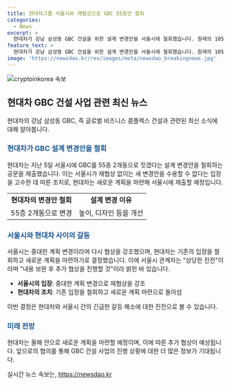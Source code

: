 ```yaml
---
title: 현대차그룹 서울시와 재협상으로 GBC 55층안 철회
categories:
  - News
excerpt: >
  현대차가 강남 삼성동 GBC 건설을 위한 설계 변경안을 서울시에 철회했습니다. 원래의 105층 1개동 계획을 55층 2개동으로 변경한 후 서울시의 재협상 요구에 합의하지 못하자, 현대차가 새로운 공문을 제출했습니다. 서울시는 새로운 계획의 제출과 추가 협상을 진행할 것으로 밝혀 현대차의 결정을 긍정적으로 평가했습니다. SBS Biz의 신성우 기자가 전하는 바이즈 뉴스. (150자)
feature_text: >
  현대차가 강남 삼성동 GBC 건설을 위한 설계 변경안을 서울시에 철회했습니다. 원래의 105층 1개동 계획을 55층 2개동으로 변경한 후 서울시의 재협상 요구에 합의하지 못하자, 현대차가 새로운 공문을 제출했습니다. 서울시는 새로운 계획의 제출과 추가 협상을 진행할 것으로 밝혀 현대차의 결정을 긍정적으로 평가했습니다. SBS Biz의 신성우 기자가 전하는 바이즈 뉴스. (150자)
image: 'https://newsdao.kr/res/images/meta/newsdao_breakingnews.jpg'
---
```


<p><img src="https://newsdao.kr/res/images/meta/newsdao_breakingnews.jpg" alt="cryptoinkorea 속보" /></p>

<h2 data-ke-size="size26">현대차 GBC 건설 사업 관련 최신 뉴스</h2>

<p data-ke-size="size16">현대차의 강남 삼성동 GBC, 즉 글로벌 비즈니스 콤플렉스 건설과 관련된 최신 소식에 대해 알아봅니다.</p>

<h3><b><span style="color: #1a5490;">현대차가 GBC 설계 변경안을 철회</span></b></h3>

<p data-ke-size="size16">현대차는 지난 5일 서울시에 GBC를 55층 2개동으로 짓겠다는 설계 변경안을 철회하는 공문을 제출했습니다. 이는 서울시가 재협상 없이는 새 변경안을 수용할 수 없다는 입장을 고수한 데 따른 조치로, 현대차는 새로운 계획을 마련해 서울시에 제출할 예정입니다.</p>

<table>
  <tr>
    <td style="text-align: center; height: 17px;"><b>현대차의 변경안 철회</b></td>
    <td style="text-align: center; height: 17px;"><b>설계 변경 이유</b></td>
  </tr>
  <tr>
    <td style="text-align: center; height: 17px;">55층 2개동으로 변경</td>
    <td style="text-align: center; height: 17px;">높이, 디자인 등을 개선</td>
  </tr>
</table>

<h3><b><span style="color: #1a5490;">서울시와 현대차 사이의 갈등</span></b></h3>

<p data-ke-size="size16">서울시는 중대한 계획 변경이라며 다시 협상을 강조했으며, 현대차는 기존의 입장을 철회하고 새로운 계획을 마련하기로 결정했습니다. 이에 서울시 관계자는 "상당한 진전"이라며 "내용 보완 후 추가 협상을 진행할 것"이라 밝힌 바 있습니다.</p>

<ul>
  <li><b>서울시의 입장</b>: 중대한 계획 변경으로 재협상을 강조</li>
  <li><b>현대차의 조치</b>: 기존 입장을 철회하고 새로운 계획 마련으로 돌아섬</li>
</ul>

<p data-ke-size="size16">이번 결정은 현대차와 서울시 간의 긴급한 갈등 해소에 대한 진전으로 볼 수 있습니다.</p>

<h3><b><span style="color: #1a5490;">미래 전망</span></b></h3>

<p data-ke-size="size16">현대차는 올해 안으로 새로운 계획을 마련할 예정이며, 이에 따른 추가 협상이 예상됩니다. 앞으로의 협의를 통해 GBC 건설 사업의 진행 상황에 대한 더 많은 정보가 기대됩니다.</p>
실시간 뉴스 속보는, <a href="https://newsdao.kr" rel="dofollow">https://newsdao.kr</a>


